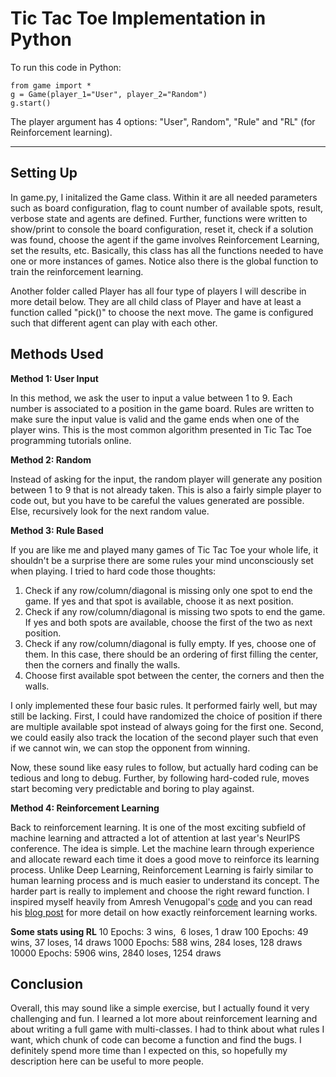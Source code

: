 # Tic Tac Toe Implementation in Python

To run this code in Python:
```
from game import *
g = Game(player_1="User", player_2="Random")
g.start()

```

The player argument has 4 options: "User", Random", "Rule" and "RL" (for Reinforcement learning).



------------------------------------------------------------------------------------------------



<h2>Setting Up</h2>
In game.py, I initalized the Game class. Within it are all needed parameters such as board configuration, flag to count number of available spots, result, verbose state and agents are defined. Further, functions were written to show/print to console the board configuration, reset it, check if a solution was found, choose the agent if the game involves Reinforcement Learning, set the results, etc. Basically, this class has all the functions needed to have one or more instances of games. Notice also there is the global function to train the reinforcement learning.

Another folder called Player has all four type of players I will describe in more detail below. They are all child class of Player and have at least a function called "pick()" to choose the next move. The game is configured such that different agent can play with each other.
<h2>Methods Used</h2>
<strong>Method 1: User Input</strong>

In this method, we ask the user to input a value between 1 to 9. Each number is associated to a position in the game board. Rules are written to make sure the input value is valid and the game ends when one of the player wins. This is the most common algorithm presented in Tic Tac Toe programming tutorials online.

<strong>Method 2: Random</strong>

Instead of asking for the input, the random player will generate any position between 1 to 9 that is not already taken. This is also a fairly simple player to code out, but you have to be careful the values generated are possible. Else, recursively look for the next random value.

<strong>Method 3: Rule Based</strong>

If you are like me and played many games of Tic Tac Toe your whole life, it shouldn't be a surprise there are some rules your mind unconsciously set when playing. I tried to hard code those thoughts:
<ol>
	<li>Check if any row/column/diagonal is missing only one spot to end the game. If yes and that spot is available, choose it as next position.</li>
	<li>Check if any row/column/diagonal is missing two spots to end the game. If yes and both spots are available, choose the first of the two as next position.</li>
	<li>Check if any row/column/diagonal is fully empty. If yes, choose one of them. In this case, there should be an ordering of first filling the center, then the corners and finally the walls.</li>
	<li>Choose first available spot between the center, the corners and then the walls.</li>
</ol>
I only implemented these four basic rules. It performed fairly well, but may still be lacking. First, I could have randomized the choice of position if there are multiple available spot instead of always going for the first one. Second, we could easily also track the location of the second player such that even if we cannot win, we can stop the opponent from winning.

Now, these sound like easy rules to follow, but actually hard coding can be tedious and long to debug. Further, by following hard-coded rule, moves start becoming very predictable and boring to play against.

<strong>Method 4: Reinforcement Learning</strong>

Back to reinforcement learning. It is one of the most exciting subfield of machine learning and attracted a lot of attention at last year's NeurIPS conference. The idea is simple. Let the machine learn through experience and allocate reward each time it does a good move to reinforce its learning process. Unlike Deep Learning, Reinforcement Learning is fairly similar to human learning process and is much easier to understand its concept. The harder part is really to implement and choose the right reward function. I inspired myself heavily from Amresh Venugopal's <a href="https://github.com/AmreshVenugopal/tic_tac_toe">code</a> and you can read his <a href="https://becominghuman.ai/reinforcement-learning-step-by-step-17cde7dbc56c">blog post</a> for more detail on how exactly reinforcement learning works.

<strong>Some stats using RL</strong>
10 Epochs: 3 wins,  6 loses, 1 draw
100 Epochs: 49 wins, 37 loses, 14 draws
1000 Epochs: 588 wins, 284 loses, 128 draws
10000 Epochs: 5906 wins, 2840 loses, 1254 draws

<h2>Conclusion</h2>
Overall, this may sound like a simple exercise, but I actually found it very challenging and fun. I learned a lot more about reinforcement learning and about writing a full game with multi-classes. I had to think about what rules I want, which chunk of code can become a function and find the bugs. I definitely spend more time than I expected on this, so hopefully my description here can be useful to more people.